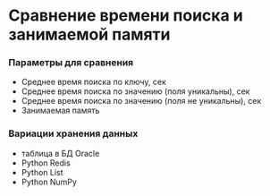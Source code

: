 # Сравнение времени поиска и занимаемой памяти

### Параметры для сравнения
* Среднее время поиска по ключу, сек
* Среднее время поиска по значению (поля уникальны), сек
* Среднее время поиска по значению (поля не уникальны), сек
* Занимаемая память 

### Вариации хранения данных
* таблица в БД Oracle
* Python Redis
* Python List
* Python NumPy
